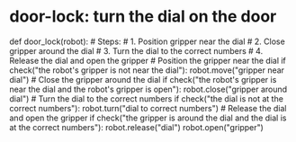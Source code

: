 # door-lock: turn the dial on the door
def door_lock(robot):
    # Steps:
    #  1. Position gripper near the dial
    #  2. Close gripper around the dial
    #  3. Turn the dial to the correct numbers
    #  4. Release the dial and open the gripper
    # Position the gripper near the dial
    if check("the robot's gripper is not near the dial"):
        robot.move("gripper near dial")
    # Close the gripper around the dial
    if check("the robot's gripper is near the dial and the robot's gripper is open"):
        robot.close("gripper around dial")
    # Turn the dial to the correct numbers
    if check("the dial is not at the correct numbers"):
        robot.turn("dial to correct numbers")
    # Release the dial and open the gripper
    if check("the gripper is around the dial and the dial is at the correct numbers"):
        robot.release("dial")
        robot.open("gripper")